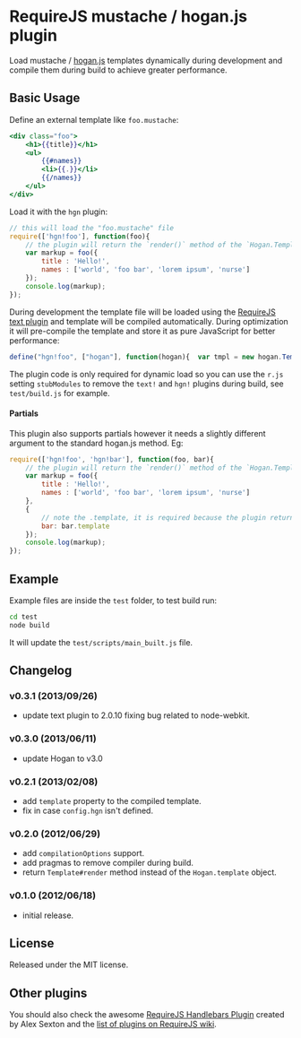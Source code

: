 # RequireJS mustache / hogan.js plugin

Load mustache / [hogan.js](http://twitter.github.com/hogan.js/) templates
dynamically during development and compile them during build to achieve greater
performance.



## Basic Usage

Define an external template like `foo.mustache`:

```mustache
<div class="foo">
    <h1>{{title}}</h1>
    <ul>
        {{#names}}
        <li>{{.}}</li>
        {{/names}}
    </ul>
</div>
```

Load it with the `hgn` plugin:

```js
// this will load the "foo.mustache" file
require(['hgn!foo'], function(foo){
    // the plugin will return the `render()` method of the `Hogan.Template`
    var markup = foo({
        title : 'Hello!',
        names : ['world', 'foo bar', 'lorem ipsum', 'nurse']
    });
    console.log(markup);
});
```

During development the template file will be loaded using the [RequireJS text
plugin](https://github.com/requirejs/text) and template will be compiled
automatically. During optimization it will pre-compile the template and store
it as pure JavaScript for better performance:

```js
define("hgn!foo", ["hogan"], function(hogan){  var tmpl = new hogan.Template(function(c,p,i){var _=this;_.b(i=i||"");_.b("<div class=\"foo\">\r");_.b("\n" + i);_.b("    <h1>");_.b(_.v(_.f("title",c,p,0)));_.b("</h1>\r");_.b("\n" + i);_.b("    <ul>\r");_.b("\n" + i);if(_.s(_.f("names",c,p,1),c,p,0,71,105,"{{ }}")){_.rs(c,p,function(c,p,_){_.b("        <li>");_.b(_.v(_.d(".",c,p,0)));_.b("</li>\r");_.b("\n");});c.pop();}_.b("    </ul>\r");_.b("\n" + i);_.b("</div>\r");_.b("\n");return _.fl();;}, "", hogan);  return function(){ return tmpl.render.apply(tmpl, arguments); };});;
```


The plugin code is only required for dynamic load so you can use the `r.js`
setting `stubModules` to remove the `text!` and `hgn!` plugins during build,
see `test/build.js` for example.

#### Partials

This plugin also supports partials however it needs a slightly different argument to the standard hogan.js method. Eg:

```js
require(['hgn!foo', 'hgn!bar'], function(foo, bar){
    // the plugin will return the `render()` method of the `Hogan.Template`
    var markup = foo({
        title : 'Hello!',
        names : ['world', 'foo bar', 'lorem ipsum', 'nurse']
    },
    {
        // note the .template, it is required because the plugin returns the `render()` method directly
        bar: bar.template
    });
    console.log(markup);
});
```


## Example

Example files are inside the `test` folder, to test build run:

```bash
cd test
node build
```

It will update the `test/scripts/main_built.js` file.



## Changelog

### v0.3.1 (2013/09/26)

 - update text plugin to 2.0.10 fixing bug related to node-webkit.

### v0.3.0 (2013/06/11)

 - update Hogan to v3.0

### v0.2.1 (2013/02/08)

 - add `template` property to the compiled template.
 - fix in case `config.hgn` isn't defined.

### v0.2.0 (2012/06/29)

 - add `compilationOptions` support.
 - add pragmas to remove compiler during build.
 - return `Template#render` method instead of the `Hogan.template` object.

### v0.1.0 (2012/06/18)

 - initial release.



## License

Released under the MIT license.



## Other plugins

You should also check the awesome [RequireJS Handlebars
Plugin](https://github.com/SlexAxton/require-handlebars-plugin) created by Alex
Sexton and the [list of plugins on RequireJS
wiki](https://github.com/jrburke/requirejs/wiki/Plugins).

